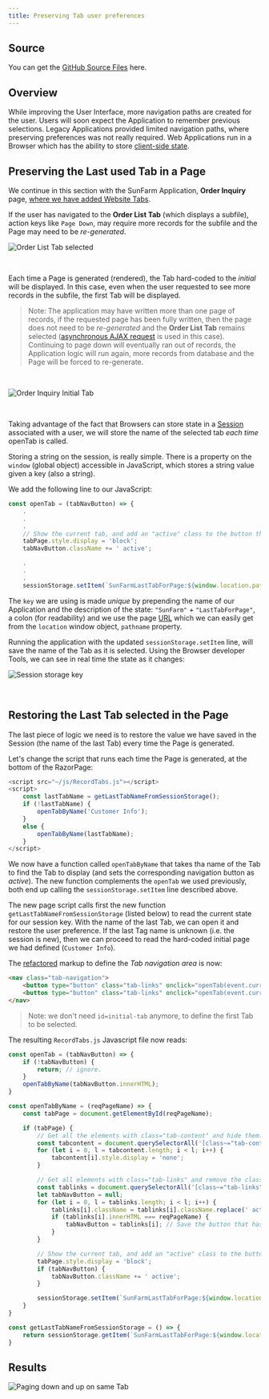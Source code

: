 ```yaml
---
title: Preserving Tab user preferences
---
```

## Source

You can get the [GitHub Source Files](https://github.com/asnaqsys-examples/sunfarm-web-tabs) here.

## Overview

While improving the User Interface, more navigation paths are created for the user. Users will soon expect the Application to remember previous selections. Legacy Applications provided limited navigation paths, where preserving preferences was not really required. Web Applications run in a Browser which has the ability to store [client-side state](https://medium.com/@saransh.ahlawat94/web-applications-client-side-state-management-97e1a27006ee#:~:text=Applications%20usually%20have%20a%20client-side%20state%20that%20is,state%20stores%20the%20user%E2%80%99s%20action%20temporarily%20in%20memory.). 

## Preserving the Last used Tab in a Page
We continue in this section with the SunFarm Application, **Order Inquiry** page, [where we have added Website Tabs](./grouping-existing-record-fields.html).

If the user has navigated to the **Order List Tab** (which displays a subfile), action keys like `Page Down`, may require more records for the subfile and the Page may need to be *re-generated*.

![Order List Tab selected](./images/order-list-pgdn.png)

<br>

Each time a Page is generated (rendered), the Tab hard-coded to the *initial* will be displayed. In this case, even when the user requested to see more records in the subfile, the first Tab will be displayed. 
>Note: The application may have written more than one page of records, if the requested page has been fully written, then the page does not need to be *re-generated* and the **Order List Tab** remains selected ([asynchronous AJAX request](https://developer.mozilla.org/en-US/docs/Web/Guide/AJAX) is used in this case). Continuing to page down will eventually ran out of records, the Application logic will run again, more records from database and the Page will be forced to re-generate.

<br>

![Order Inquiry Initial Tab](./images/order-list-initial-tab.png)

<br>

Taking advantage of the fact that Browsers can store state in a [Session](https://developer.mozilla.org/en-US/docs/Web/API/Window/sessionStorage) associated with a user, we will store the name of the selected tab *each time* openTab is called.

Storing a string on the session, is really simple. There is a property on the `window` (global object) accessible in JavaScript, which stores a string value given a key (also a string).

We add the following line to our JavaScript:

```javascript
const openTab = (tabNavButton) => {
    .
    .
    .
    // Show the current tab, and add an "active" class to the button that opened the tab.
    tabPage.style.display = 'block';
    tabNavButton.className += ' active';

    .
    .
    .
    sessionStorage.setItem(`SunFarmLastTabForPage:${window.location.pathname}`, reqPageName);
```

The `key` we are using is made *unique* by prepending the name of our Application and the description of the state: `"SunFarm"` + `"LastTabForPage"`, a colon (for readability) and we use the page [URL](https://en.wikipedia.org/wiki/URL) which we can easily get from the `location` window object, `pathname` property.

Running the application with the updated `sessionStorage.setItem` line, will save the name of the Tab as it is selected. Using the Browser developer Tools, we can see in real time the state as it changes:

![Session storage key](./images/session-storage-key.png)

<br>

## Restoring the Last Tab selected in the Page

The last piece of logic we need is to restore the value we have saved in the Session (the name of the last Tab) every time the Page is generated.

Let's change the script that runs each time the Page is generated, at the bottom of the RazorPage:

```javascript
<script src="~/js/RecordTabs.js"></script>
<script>
    const lastTabName = getLastTabNameFromSessionStorage();
    if (!lastTabName) {
        openTabByName('Customer Info');
    }
    else {
        openTabByName(lastTabName);
    }
</script>
```

We now have a function called `openTabByName` that takes tha name of the Tab to find the Tab to display (and sets the corresponding navigation button as *active*). The new function complements the `openTab` we used previously, both end up calling the `sessionStorage.setItem` line described above.

The new page script calls first the new function `getLastTabNameFromSessionStorage` (listed below) to read the current state for our session key. With the name of the last Tab, we can open it and restore the user preference. If the last Tag name is unknown (i.e. the session is new), then we can proceed to read the hard-coded initial page we had defined (`Customer Info`).

The [refactored](https://en.wikipedia.org/wiki/Code_refactoring) markup to define the *Tab navigation area* is now:

```html
<nav class="tab-navigation">
    <button type="button" class="tab-links" onclick="openTab(event.currentTarget)">Customer Info</button>
    <button type="button" class="tab-links" onclick="openTab(event.currentTarget)">Order List</button>
</nav>
```
>Note: we don't need `id=initial-tab` anymore, to define the first Tab to be selected.

The resulting `RecordTabs.js` Javascript file now reads:

```javascript
const openTab = (tabNavButton) => {
    if (!tabNavButton) {
        return; // ignore.
    }
    openTabByName(tabNavButton.innerHTML);
}

const openTabByName = (reqPageName) => {
    const tabPage = document.getElementById(reqPageName);

    if (tabPage) {
        // Get all the elements with class="tab-content" and hide them.
        const tabcontent = document.querySelectorAll('[class~="tab-content"]');
        for (let i = 0, l = tabcontent.length; i < l; i++) {
            tabcontent[i].style.display = 'none';
        }

        // Get all elements with class="tab-links" and remove the class "active"
        const tablinks = document.querySelectorAll('[class~="tab-links"]');
        let tabNavButton = null;
        for (let i = 0, l = tablinks.length; i < l; i++) {
            tablinks[i].className = tablinks[i].className.replace(' active', '');
            if (tablinks[i].innerHTML === reqPageName) {
                tabNavButton = tablinks[i]; // Save the button that has the requested name.
            }
        }

        // Show the current tab, and add an "active" class to the button that opened the tab.
        tabPage.style.display = 'block';
        if (tabNavButton) {
            tabNavButton.className += ' active';
        }

        sessionStorage.setItem(`SunFarmLastTabForPage:${window.location.pathname}`, reqPageName);
    }
}

const getLastTabNameFromSessionStorage = () => {
    return sessionStorage.getItem(`SunFarmLastTabForPage:${window.location.pathname}`);
}
```

## Results

![Paging down and up on same Tab](./images/paging-up-down-preserve-tab.gif)